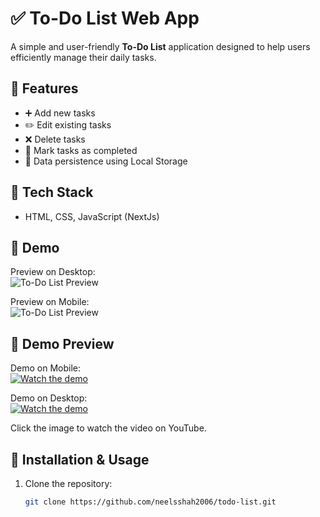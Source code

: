 # ✅ To-Do List Web App

A simple and user-friendly **To-Do List** application designed to help users efficiently manage their daily tasks.

## 📌 Features
- ➕ Add new tasks  
- ✏️ Edit existing tasks  
- ❌ Delete tasks  
- 📌 Mark tasks as completed  
- 💾 Data persistence using Local Storage  

## 🎯 Tech Stack
- HTML, CSS, JavaScript (NextJs) 

## 📸 Demo
Preview on Desktop: <br/>
![To-Do List Preview](https://drive.google.com/file/d/1bVEZ64SSvgZfqg4hi2UFv8qGniYkAitd/view?usp=sharing) 

Preview on Mobile: <br/>
![To-Do List Preview](https://drive.google.com/file/d/1DPzy5miGBJk-798yOojomMp_-RGywtqz/view?usp=sharing) 

## 🎥 Demo Preview

Demo on Mobile: <br/>
[![Watch the demo](https://img.youtube.com/vi/pfhVpzeI-lY/maxresdefault.jpg)](https://www.youtube.com/watch?pfhVpzeI-lY)

Demo on Desktop: <br/>
[![Watch the demo](https://img.youtube.com/vi/ayF486Nym6Y/maxresdefault.jpg)](https://www.youtube.com/watch?v=ayF486Nym6Y)

Click the image to watch the video on YouTube.

## 🚀 Installation & Usage
1. Clone the repository:
   ```sh
   git clone https://github.com/neelsshah2006/todo-list.git
